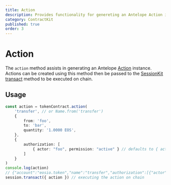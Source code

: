 ```yaml
---
title: Action
description: Provides functionality for genereting an Antelope Action instance that can then be passed to a a session.transact() method.
category: ContractKit
published: true
order: 3
---
```


# Action

The `action` method assists in generating an Antelope [Action](/docs/antelope/action) instance. Actions can be created using this method then be passed to the [SessionKit transact](/docs/session-kit/transact) method to be executed on chain.

## Usage

```typescript
const action = tokenContract.action(
    'transfer', // or Name.from('transfer')
    {
        from: 'foo',
        to: 'bar',
        quantity: '1.0000 EOS',
    },
    {
        authorization: [
            { actor: "foo", permission: "active" } // defaults to { actor: "............1", permission: "............2" } placeholder
        ]
    }
)
console.log(action)
// {"account":"eosio.token","name":"transfer","authorization":[{"actor":"foo","permission":"active"}],"data":"80b1915e5d268dca00000092019ca65e010000000000000004454f5300000000185468616e6b7320666f7220616c6c20746865206669736821"}
session.transact({ action }) // executing the action on chain
```
